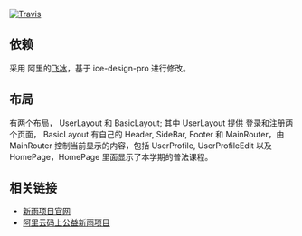 [![Travis](https://travis-ci.com/zhaofeng-shu33/xinyu-first-fg.svg?branch=master)](
    https://travis-ci.com/zhaofeng-shu33/xinyu-first-fg)

## 依赖
采用 阿里的[飞冰](https://ice.work)，基于 ice-design-pro 进行修改。

## 布局
有两个布局， UserLayout 和 BasicLayout; 其中 UserLayout 提供 登录和注册两个页面， BasicLayout 有自己的 Header, SideBar, Footer 和 MainRouter，由 MainRouter 控制当前显示的内容，包括 UserProfile, UserProfileEdit 以及 HomePage，HomePage 里面显示了本学期的普法课程。

## 相关链接
- [新雨项目官网](http://yiqiaifa.org.cn)
- [阿里云码上公益新雨项目](https://greencode.aliyun.com/project/detailProject.htm?projectId=300020165595)
